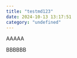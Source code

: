 ```yaml
---
title: "testmd123"
date: 2024-10-13 13:17:51
category: "undefined"
---
```


AAAAA

<!-- content -->

BBBBBB

